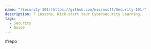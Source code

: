 ```yaml
---
name: "[Security-101](https://github.com/microsoft/Security-101)"
description: 7 Lessons, Kick-start Your Cybersecurity Learning.
tags:
  - Security
  - Guide
---
```

#repo